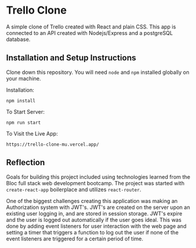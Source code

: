 # Trello Clone

A simple clone of Trello created with React and plain CSS. This app is connected to an API created with Nodejs/Express and a postgreSQL database.

<!-- ## Project Screen Shot(s) -->

## Installation and Setup Instructions

Clone down this repository. You will need `node` and `npm` installed globally on your machine.

Installation:

`npm install`

To Start Server:

`npm run start`

To Visit the Live App:

`https://trello-clone-mu.vercel.app/`

## Reflection

Goals for building this project included using technologies learned from the Bloc full stack web development bootcamp. The project was started with `create-react-app` boilerplace and utilizes `react-router`.

One of the biggest challenges creating this application was making an Authorization system with JWT's. JWT's are created on the server upon an existing user logging in, and are stored in session storage. JWT's expire and the user is logged out automatically if the user goes ideal. This was done by adding event listeners for user interaction with the web page and setting a timer that triggers a function to log out the user if none of the event listeners are triggered for a certain period of time.
